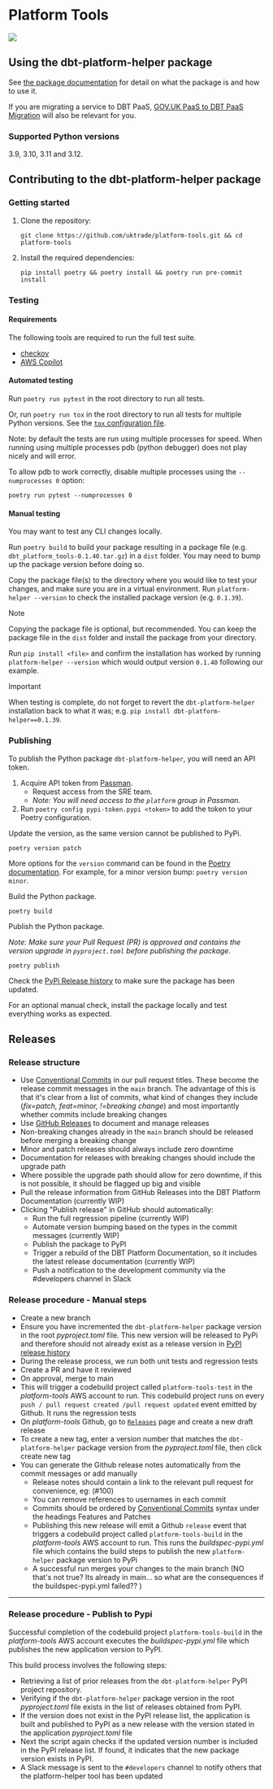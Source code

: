 # Platform Tools

![](https://codebuild.eu-west-2.amazonaws.com/badges?uuid=eyJlbmNyeXB0ZWREYXRhIjoiS2t1L3UvQmVTbXZsOTVIOWxGanpwTTh4b3BNcUR4c0dNN2NoSUpGcVkzN0JEOFpvc2kwL2pGVC91TXNVcjFNK0d5eExia0R2SS9lZUhuWTZQOTlieVY0PSIsIml2UGFyYW1ldGVyU3BlYyI6Im5tS0pUVEwvT204WXdxT2wiLCJtYXRlcmlhbFNldFNlcmlhbCI6MX0%3D&branch=main)

## Using the dbt-platform-helper package

See [the package documentation](https://github.com/uktrade/platform-tools/blob/main/dbt_platform_helper/README.md) for detail on what the package is and how to use it.

If you are migrating a service to DBT PaaS, [GOV.UK PaaS to DBT PaaS Migration](https://github.com/uktrade/platform-documentation/blob/main/docs/playbooks/migrating-from-govuk-paas/migration-guide.md) will also be relevant for you.

### Supported Python versions

3.9, 3.10, 3.11 and 3.12.

## Contributing to the dbt-platform-helper package

### Getting started

1. Clone the repository:

   ```
   git clone https://github.com/uktrade/platform-tools.git && cd platform-tools
   ```

2. Install the required dependencies:

   ```
   pip install poetry && poetry install && poetry run pre-commit install
   ```

### Testing

#### Requirements

The following tools are required to run the full test suite.

- [checkov](https://www.checkov.io/)
- [AWS Copilot](https://aws.github.io/copilot-cli/)

#### Automated testing

Run `poetry run pytest` in the root directory to run all tests.

Or, run `poetry run tox` in the root directory to run all tests for multiple Python versions. See the [`tox` configuration file](tox.ini).

Note: by default the tests are run using multiple processes for speed. When running using multiple processes pdb (python debugger) does not play nicely and will error.

To allow pdb to work correctly, disable multiple processes using the `--numprocesses 0` option:

`poetry run pytest --numprocesses 0`

#### Manual testing

You may want to test any CLI changes locally.

Run `poetry build` to build your package resulting in a package file (e.g. `dbt_platform_tools-0.1.40.tar.gz`) in a `dist` folder. You may need to bump up the package version before doing so.

Copy the package file(s) to the directory where you would like to test your changes, and make sure you are in a virtual environment. Run `platform-helper --version` to check the installed package version (e.g. `0.1.39`).

> [!NOTE]
> Copying the package file is optional, but recommended. You can keep the package file in the `dist` folder and install the package from your directory.

Run `pip install <file>` and confirm the installation has worked by running `platform-helper --version` which would output version `0.1.40` following our example.

> [!IMPORTANT]
> When testing is complete, do not forget to revert the `dbt-platform-helper` installation back to what it was; e.g. `pip install dbt-platform-helper==0.1.39`.

### Publishing

To publish the Python package `dbt-platform-helper`, you will need an API token.

1. Acquire API token from [Passman](https://passman.ci.uktrade.digital/secret/cc82a3f7-ddfa-4312-ab56-1ff8528dadc8/).
   - Request access from the SRE team.
   - _Note: You will need access to the `platform` group in Passman._
2. Run `poetry config pypi-token.pypi <token>` to add the token to your Poetry configuration.

Update the version, as the same version cannot be published to PyPi.

```
poetry version patch
```

More options for the `version` command can be found in the [Poetry documentation](https://python-poetry.org/docs/cli/#version). For example, for a minor version bump: `poetry version minor`.

Build the Python package.

```
poetry build
```

Publish the Python package.

_Note: Make sure your Pull Request (PR) is approved and contains the version upgrade in `pyproject.toml` before publishing the package._

```
poetry publish
```

Check the [PyPi Release history](https://pypi.org/project/dbt-platform-helper/#history) to make sure the package has been updated.

For an optional manual check, install the package locally and test everything works as expected.

## Releases

### Release structure

- Use [Conventional Commits](https://www.conventionalcommits.org/en/v1.0.0/) in our pull request titles. These become the release commit messages in the `main` branch. The advantage of this is that it's clear from a list of commits, what kind of changes they include (_fix=patch, feat=minor, !=breaking change_) and most importantly whether commits include breaking changes
- Use [GitHub Releases](https://docs.github.com/en/repositories/releasing-projects-on-github/managing-releases-in-a-repository) to document and manage releases
- Non-breaking changes already in the `main` branch should be released before merging a breaking change
- Minor and patch releases should always include zero downtime
- Documentation for releases with breaking changes should include the upgrade path
- Where possible the upgrade path should allow for zero downtime, if this is not possible, it should be flagged up big and visible
- Pull the release information from GitHub Releases into the DBT Platform Documentation (currently WIP)
- Clicking "Publish release" in GitHub should automatically:
  - Run the full regression pipeline (currently WIP)
  - Automate version bumping based on the types in the commit messages (currently WIP)
  - Publish the package to PyPI
  - Trigger a rebuild of the DBT Platform Documentation, so it includes the latest release documentation (currently WIP)
  - Push a notification to the development community via the #developers channel in Slack

### Release procedure - Manual steps

- Create a new branch
- Ensure you have incremented the `dbt-platform-helper` package version in the root _pyproject.toml_ file. This new version will be released to PyPi and therefore should not already exist as a release version in [PyPI release history](https://pypi.org/project/dbt-platform-helper/#history)
- During the release process, we run both unit tests and regression tests
- Create a PR and have it reviewed
- On approval, merge to main
- This will trigger a codebuild project called `platform-tools-test` in the _platform-tools_ AWS account to run. 
  This codebuild project runs on every `push / pull request created /pull request updated` event emitted by Github. It runs the regression tests
- On _platform-tools_ Github, go to [`Releases`](https://github.com/uktrade/platform-tools) page and create a new draft release
- To create a new tag, enter a version number that matches the `dbt-platform-helper` package version from the _pyproject.toml_ file, then click create new tag
- You can generate the Github release notes automatically from the commit messages or add manually
  - Release notes should contain a link to the relevant pull request for convenience, eg: (#100)
  - You can remove references to usernames in each commit
  - Commits should be ordered by [Conventional Commits](https://www.conventionalcommits.org/en/v1.0.0/) syntax under the headings Features and Patches
  - Publishing this new release will emit a Github `release` event that triggers a codebuild project called `platform-tools-build` in the _platform-tools_ AWS account to run. This runs the _buildspec-pypi.yml_ file which contains the build steps to publish the new `platform-helper` package version to PyPi
  - A successful run merges your changes to the main branch (NO that's not true? Its already in main... so what are the consequences if the buildspec-pypi.yml failed?? )

------------

### Release procedure - Publish to Pypi

  Successful completion of the codebuild project `platform-tools-build` in the _platform-tools_ AWS account executes the _buildspec-pypi.yml_ file which publishes the new application version to PyPI.
  
  This build process involves the following steps:

  - Retrieving a list of prior releases from the `dbt-platform-helper` PyPI project repository.
  - Verifying if the `dbt-platform-helper` package version in the root _pyproject.toml_ file exists in the list of releases obtained from PyPI.
  - If the version does not exist in the PyPI release list, the application is built and published to PyPI as a new release with the version stated in the application _pyproject.toml_ file
  - Next the script again checks if the updated version number is included in the PyPI release list.
  If found, it indicates that the new package version exists in PyPI.
  - A Slack message is sent to the `#developers` channel to notify others that the platform-helper tool has been updated
